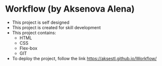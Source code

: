 # Workflow (by Aksenova Alena)
* This project is self designed
* This project is created for skill development
* This project contains:
    * HTML
    * CSS
    * Flex-box
    * GIT 
* To deploy the project, follow the link  https://aksestl.github.io/Workflow/


